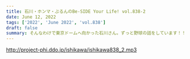 ```yaml
---
title: 石川・ホンマ・ぶるんのBe-SIDE Your Life! vol.838-2
date: June 12, 2022
tags: ['2022', 'June 2022', 'vol.838']
draft: false
summary: そんなわけで東京ドームへ向かった石川さん。ずっと野球の話をしています！！
---
```


http://project-phi.ddo.jp/ishikawa/ishikawa838_2.mp3